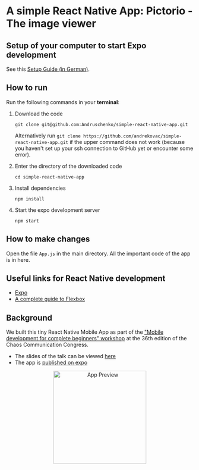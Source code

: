 # A simple React Native App: Pictorio - The image viewer

## Setup of your computer to start Expo development

See this [Setup Guide (in German)](./SETUP.md).

## How to run

Run the following commands in your **terminal**:

1. Download the code

    ```
    git clone git@github.com:Andruschenko/simple-react-native-app.git
    ```

    Alternatively run `git clone https://github.com/andrekovac/simple-react-native-app.git` if the upper command does not work (because you haven't set up your ssh connection to GitHub yet or encounter some error).

2. Enter the directory of the downloaded code

    ```
    cd simple-react-native-app
    ```

3. Install dependencies

    ```
    npm install
    ```

4. Start the expo development server

    ```
    npm start
    ```

## How to make changes

Open the file `App.js` in the main directory. All the important code of the app is in here.

## Useful links for React Native development

- [Expo](https://expo.io/)
- [A complete guide to Flexbox](https://css-tricks.com/snippets/css/a-guide-to-flexbox/)

## Background

We built this tiny React Native Mobile App as part of the ["Mobile development for complete beginners" workshop](https://events.ccc.de/congress/2019/wiki/index.php/Session:Mobile_App_Entwicklung_f%C3%BCr_totale_Anf%C3%A4nger) at the 36th edition of the Chaos Communication Congress.

* The slides of the talk can be viewed [here](https://docs.google.com/presentation/d/1bnmqbsCyadH6mohw3NCwwaZyepih6JnT-aEFQxlRY1Q/)
* The app is [published on expo](https://expo.io/@andrusch/instagram)

<div align="center">
  <img src="./assets/app-preview.gif" width="250" alt="App Preview">
</div>
